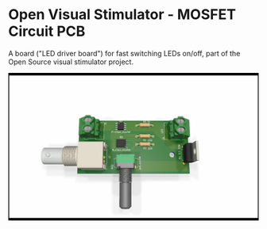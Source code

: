 # Open Visual Stimulator - MOSFET Circuit PCB

A board ("LED driver board") for fast switching LEDs on/off, part of the Open Source visual stimulator project.

![](mofset_circuit_rendering.png?raw=true)
